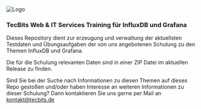 

![Logo](https://www.tecbits.de/user/themes/tecbits/images/logo.png)

### TecBits Web & IT Services Training für InfluxDB und Grafana

Dieses Repository dient zur erzeugung und verwaltung der aktuellsten Testdaten und Übungsaufgaben der von uns angebotenen
Schulung zu den Themen InfluxDB und Grafana.

Die für die Schulung relevanten Daten sind in einer ZIP Datei im aktuellen Release zu finden.

Sind Sie bei der Suche nach Informationen zu diesen Themen auf dieses Repo gestoßen und/oder haben Interesse an weiteren
Informationen zu dieser Schulung? Dann kontaktieren Sie uns gerne per Mail an [kontakt@tecbits.de](mailto:kontakt@tecbits.de)
